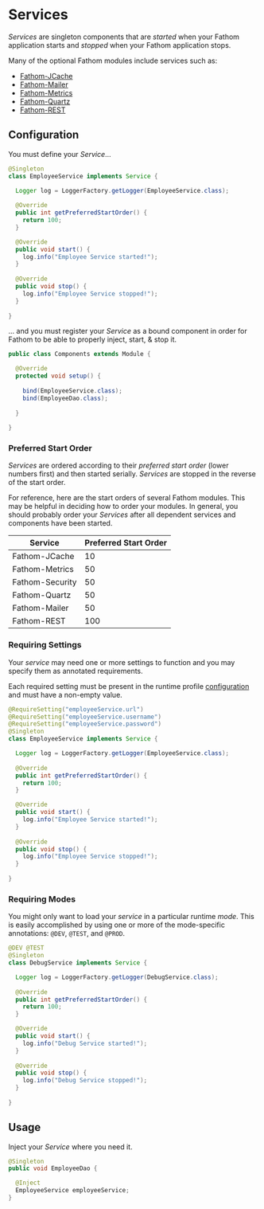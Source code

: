 # Services

*Services* are singleton components that are *started* when your Fathom application starts and *stopped* when your Fathom application stops.

Many of the optional Fathom modules include services such as:

- [Fathom-JCache](jcache.md)
- [Fathom-Mailer](mail.md)
- [Fathom-Metrics](metrics.md)
- [Fathom-Quartz](quartz.md)
- [Fathom-REST](rest.md)

## Configuration

You must define your *Service*...

```java
@Singleton
class EmployeeService implements Service {

  Logger log = LoggerFactory.getLogger(EmployeeService.class);
  
  @Override
  public int getPreferredStartOrder() {
    return 100;
  }

  @Override
  public void start() {
    log.info("Employee Service started!");
  }
  
  @Override
  public void stop() {
    log.info("Employee Service stopped!");
  }
  
}
```

... and you must register your *Service* as a bound component in order for Fathom to be able to properly inject, start, & stop it.

```java
public class Components extends Module {

  @Override
  protected void setup() {
  
    bind(EmployeeService.class);
    bind(EmployeeDao.class);
    
  }
  
}
```

### Preferred Start Order

*Services* are ordered according to their *preferred start order* (lower numbers first) and then started serially.  *Services* are stopped in the reverse of the start order.

For reference, here are the start orders of several Fathom modules. This may be helpful in deciding how to order your modules.  In general, you should probably order your *Services* after all dependent services and components have been started.

| Service         | Preferred Start Order |
|-----------------|-----------------------|
| Fathom-JCache   | 10                    |
| Fathom-Metrics  | 50                    |
| Fathom-Security | 50                    |
| Fathom-Quartz   | 50                    |
| Fathom-Mailer   | 50                    |
| Fathom-REST     | 100                   |

### Requiring Settings

Your *service* may need one or more settings to function and you may specify them as annotated requirements.

Each required setting must be present in the runtime profile [configuration](configuration.md) and must have a non-empty value.

```java
@RequireSetting("employeeService.url")
@RequireSetting("employeeService.username")
@RequireSetting("employeeService.password")
@Singleton
class EmployeeService implements Service {

  Logger log = LoggerFactory.getLogger(EmployeeService.class);
  
  @Override
  public int getPreferredStartOrder() {
    return 100;
  }

  @Override
  public void start() {
    log.info("Employee Service started!");
  }
  
  @Override
  public void stop() {
    log.info("Employee Service stopped!");
  }
  
}
```

### Requiring Modes

You might only want to load your *service* in a particular runtime *mode*. This is easily accomplished by using one or more of the mode-specific annotations: `@DEV`, `@TEST`, and `@PROD`.

```java
@DEV @TEST
@Singleton
class DebugService implements Service {

  Logger log = LoggerFactory.getLogger(DebugService.class);
  
  @Override
  public int getPreferredStartOrder() {
    return 100;
  }

  @Override
  public void start() {
    log.info("Debug Service started!");
  }
  
  @Override
  public void stop() {
    log.info("Debug Service stopped!");
  }
  
}
```

## Usage

Inject your *Service* where you need it.

```java
@Singleton
public void EmployeeDao {

  @Inject
  EmployeeService employeeService;
}
```